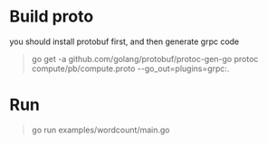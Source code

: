 # Build proto

you should install protobuf first, and then generate grpc code

> go get -a github.com/golang/protobuf/protoc-gen-go
> protoc compute/pb/compute.proto  --go_out=plugins=grpc:.

# Run

> go run examples/wordcount/main.go
